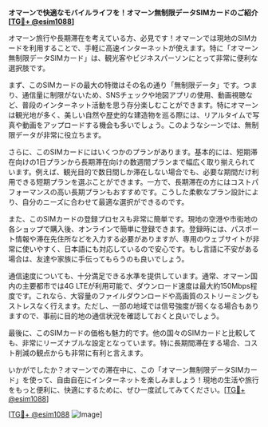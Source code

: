 **オマーンで快適なモバイルライフを！オマーン無制限データSIMカードのご紹介[[TG💪+ @esim1088](https://t.me/s/esim1088)]**

オマーン旅行や長期滞在を考えている方、必見です！オマーンでは現地のSIMカードを利用することで、手軽に高速インターネットが使えます。特に「オマーン無制限データSIMカード」は、観光客やビジネスパーソンにとって非常に便利な選択肢です。

まず、このSIMカードの最大の特徴はその名の通り「無制限データ」です。つまり、通信量に制限がないため、SNSチェックや地図アプリの使用、動画視聴など、普段のインターネット活動を思う存分楽しむことができます。特にオマーンは観光地が多く、美しい自然や歴史的な建造物を巡る際には、リアルタイムで写真や動画をアップロードする機会も多いでしょう。このようなシーンでは、無制限データが非常に役立ちます。

さらに、このSIMカードにはいくつかのプランがあります。基本的には、短期滞在向けの1日プランから長期滞在向けの数週間プランまで幅広く取り揃えられています。例えば、観光目的で数日間しか滞在しない場合でも、必要な期間だけ利用できる短期プランを選ぶことができます。一方で、長期滞在の方にはコストパフォーマンスの高い長期プランもおすすめです。こうした柔軟なプラン設計により、自分のニーズに合わせて最適な選択ができるのです。

また、このSIMカードの登録プロセスも非常に簡単です。現地の空港や市街地の各ショップで購入後、オンラインで簡単に登録できます。登録時には、パスポート情報や滞在先住所などを入力する必要がありますが、専用のウェブサイトが非常に使いやすく、日本語にも対応しているので安心です。もし言語に不安がある場合は、友達や家族に手伝ってもらうのも良いでしょう。

通信速度についても、十分満足できる水準を提供しています。通常、オマーン国内の主要都市では4G LTEが利用可能で、ダウンロード速度は最大約150Mbps程度です。これなら、大容量のファイルダウンロードや高画質のストリーミングもストレスなく行えます。ただし、一部の地域では信号強度が弱くなる場合もありますので、事前に目的地の通信状況を確認しておくと良いでしょう。

最後に、このSIMカードの価格も魅力的です。他の国々のSIMカードと比較しても、非常にリーズナブルな設定となっています。特に長期間滞在する場合、コスト削減の観点からも非常に有利と言えます。

いかがでしたか？オマーンでの滞在中に、この「オマーン無制限データSIMカード」を使って、自由自在にインターネットを楽しみましょう！現地の生活や旅行をもっと便利に、快適にするために、ぜひ一度試してみてください。[[TG💪+ @esim1088](https://t.me/s/esim1088)]

[[TG💪+ @esim1088](https://t.me/s/esim1088) ![Image](https://i.postimg.cc/Y0z9fWf4/image.png)]